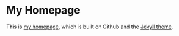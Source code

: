 # My Homepage
This is [my homepage](http://ylzhao.github.io/), which is built on Github and the [Jekyll theme](https://github.com/Gaohaoyang/gaohaoyang.github.io).


